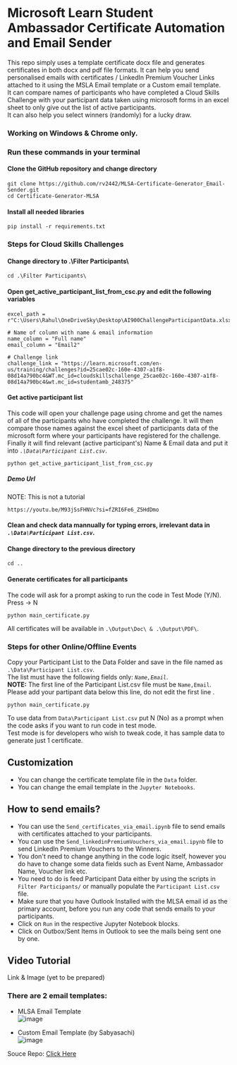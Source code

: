 # Microsoft Learn Student Ambassador Certificate Automation and Email Sender  
This repo simply uses a template certificate docx file and generates certificates in both docx and pdf file formats. It can help you send personalised emails with certificates / LinkedIn Premium Voucher Links attached to it using the MSLA Email template or a Custom email template.   
It can compare names of participants who have completed a Cloud Skills Challenge with your participant data taken using microsoft forms in an excel sheet to only give out the list of active participants.  
It can also help you select winners (randomly) for a lucky draw.  

###  Working on Windows & Chrome only.

### Run these commands in your terminal

#### Clone the GitHub repository and change directory
```
git clone https://github.com/rv2442/MLSA-Certificate-Generator_Email-Sender.git
cd Certificate-Generator-MLSA
```
  
#### Install all needed libraries
```
pip install -r requirements.txt
```
  
### Steps for Cloud Skills Challenges
#### Change directory to .\Filter Participants\ 
```
cd .\Filter Participants\
```

#### Open get_active_participant_list_from_csc.py and edit the following variables
```
excel_path = r"C:\Users\Rahul\OneDriveSky\Desktop\AI900ChallengeParticipantData.xlsx" 

# Name of column with name & email information
name_column = "Full name"
email_column = "Email2"

# Challenge link
challenge_link = "https://learn.microsoft.com/en-us/training/challenges?id=25cae02c-160e-4307-a1f8-08d14a790bc4&WT.mc_id=cloudskillschallenge_25cae02c-160e-4307-a1f8-08d14a790bc4&wt.mc_id=studentamb_248375"

```
  
#### Get active participant list 
This code will open your challenge page using chrome and get the names of all of the participants who have completed the challenge. It will then compare those names against the excel sheet of participants data of the microsoft form where your participants have registered for the challenge. Finally it will find relevant (active participant's) Name & Email data and put it into <e><i>`.\Data\Participant List.csv`</i></e>.  
```
python get_active_participant_list_from_csc.py
```
##### Demo Url
NOTE: This is not a tutorial
```
https://youtu.be/M93jSsFHNVc?si=fZRI6Fe6_Z5HdDmo
```
  
#### Clean and check data mannually for typing errors, irrelevant data in <e><i>`.\Data\Participant List.csv`</i></e>. 

#### Change directory to the previous directory
```
cd ..
```
  
#### Generate certificates for all participants
The code will ask for a prompt asking to run the code in Test Mode (Y/N).  
Press -> N  
```
python main_certificate.py
```
All certificates will be available in `.\Output\Doc\ & .\Output\PDF\`.  
  
### Steps for other Online/Offline Events
Copy your Participant List to the Data Folder and save in the file named as `.\Data\Participant List.csv`. <br>
<e>The list must have the following fields only: <i>```Name,Email```</i></e>. <br>
<e><b>NOTE:</b> The first line of the Participant List.csv file must be ```Name,Email```. Please add your partipant data below this line, do not edit the first line </e>.
```
python main_certificate.py
```  
To use data from ```Data\Participant List.csv``` put N (No) as a prompt when the code asks if you want to run code in test mode.  
Test mode is for developers who wish to tweak code, it has sample data to generate just 1 certificate.

## Customization
- You can change the certificate template file in the `Data` folder.
- You can change the email template in the `Jupyter Notebooks`.

## How to send emails?
- You can use the `Send_certificates_via_email.ipynb` file to send emails with certificates attached to your participants.  
- You can use the `Send_linkedinPremiumVouchers_via_email.ipynb` file to send LinkedIn Premium Vouchers to the Winners.  
- You don't need to change anything in the code logic itself, however you do have to change some data fields such as Event Name, Ambassador Name, Voucher link etc.  
- You need to do is feed Participant Data either by using the scripts in `Filter Participants/` or manually populate the `Participant List.csv` file.  
- Make sure that you have Outlook Installed with the MLSA email id as the primary account, before you run any code that sends emails to your participants.  
- Click on `Run` in the respective Jupyter Notebook blocks.  
- Click on Outbox/Sent Items in Outlook to see the mails being sent one by one.  

## Video Tutorial
Link & Image (yet to be prepared)

### There are 2 email templates:
- MLSA Email Template  
![image](https://github.com/rv2442/MLSA-Certificate-Generator_Email-Sender/assets/69571769/3478c021-c31d-4f67-a031-f2e5d40ddb00)

- Custom Email Template (by Sabyasachi)  
![image](https://github.com/rv2442/MLSA-Certificate-Generator_Email-Sender/assets/69571769/fb7f3429-0250-469e-accb-7387aba04d7d)



Souce Repo: <a href="https://github.com/Sabyasachi-Seal/Certificate-Generator-MLSA">Click Here</a>
